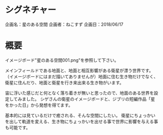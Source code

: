 # シグネチャー

企画名：星のある空間
企画者：ねこすず
企画日：2018/06/17

# 概要

イメージボード"星のある空間001.png"を参照して下さい。

メインフィールドである地面と、地面と相互影響がある衛星が漂う世界です。
（イメージボードにはまだ描いてありませんが）地面に住む生き物だけでなく、衛星に住んだり、地面と衛星を行き来出来る生き物がいます。

宙に浮いた感じだと何となく落ち着きが無いと思ったので、地面のある世界を設定してみました。
シゲさんの衛星のイメージボードと、ジブリの短編作品「星をかった日」から発想を得てます。

基本的には見ているだけで癒される、そんな空間にしたい。
衛星にちょっかいを出して軌道を変える、生き物にちょっかいを出せる事で世界に影響を与える事も可能です。
